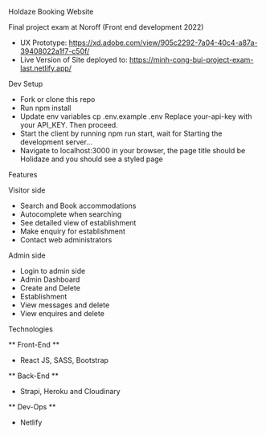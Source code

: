 Holdaze Booking Website

Final project exam at Noroff (Front end development 2022)

- UX Prototype: https://xd.adobe.com/view/905c2292-7a04-40c4-a87a-39408022a1f7-c50f/
- Live Version of Site deployed to: https://minh-cong-bui-project-exam-last.netlify.app/

Dev Setup

- Fork or clone this repo
- Run npm install
- Update env variables cp .env.example .env Replace your-api-key with your API_KEY. Then proceed.
- Start the client by running npm run start, wait for Starting the development server...
- Navigate to localhost:3000 in your browser, the page title should be Holidaze and you should see a styled page

Features

Visitor side

- Search and Book accommodations
- Autocomplete when searching
- See detailed view of establishment
- Make enquiry for establishment
- Contact web administrators

Admin side

- Login to admin side
- Admin Dashboard
- Create and Delete
- Establishment
- View messages and delete
- View enquires and delete

Technologies

** Front-End **

- React JS, SASS, Bootstrap

** Back-End **

- Strapi, Heroku and Cloudinary

** Dev-Ops **

- Netlify
